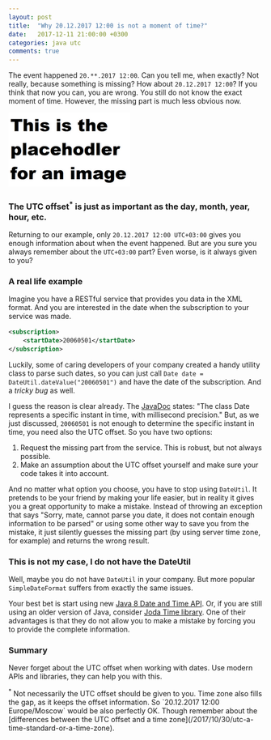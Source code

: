 ```yaml
---
layout: post
title:  "Why 20.12.2017 12:00 is not a moment of time?"
date:   2017-12-11 21:00:00 +0300
categories: java utc
comments: true
---
```


The event happened `20.**.2017 12:00`. Can you tell me, when exactly? Not really, because something is missing? How about `20.12.2017 12:00`? If you think that now you can, you are wrong. You still do not know the exact moment of time. However, the missing part is much less obvious now.

<img alt="Moment of time" src="/assets/placeholder.png">

### The UTC offset<sup>*</sup> is just as important as the day, month, year, hour, etc.

Returning to our example, only `20.12.2017 12:00 UTC+03:00` gives you enough information about when the event happened. But are you sure you always remember about the `UTC+03:00` part? Even worse, is it always given to you?

### A real life example

Imagine you have a RESTful service that provides you data in the XML format. And you are interested in the date when the subscription to your service was made.

```xml
<subscription>
    <startDate>20060501</startDate>
</subscription>
```

Luckily, some of caring developers of your company created a handy utility class to parse such dates, so you can just call `Date date = DateUtil.dateValue("20060501")` and have the date of the subscription. And a _tricky bug_ as well.

I guess the reason is clear already. The [JavaDoc](https://docs.oracle.com/javase/6/docs/api/java/util/Date.html) states: "The class Date represents a specific instant in time, with millisecond precision." But, as we just discussed, `20060501` is not enough to determine the specific instant in time, you need also the UTC offset. So you have two options:

1. Request the missing part from the service. This is robust, but not always possible.
2. Make an assumption about the UTC offset yourself and make sure your code takes it into account.

And no matter what option you choose, you have to stop using `DateUtil`. It pretends to be your friend by making your life easier, but in reality it gives you a great opportunity to make a mistake. Instead of throwing an exception that says "Sorry, mate, cannot parse you date, it does not contain enough information to be parsed" or using some other way to save you from the mistake, it just silently guesses the missing part (by using server time zone, for example) and returns the wrong result.

### This is not my case, I do not have the DateUtil

Well, maybe you do not have `DateUtil` in your company. But more popular `SimpleDateFormat` suffers from exactly the same issues.

Your best bet is start using new [Java 8 Date and Time API](http://www.oracle.com/technetwork/articles/java/jf14-date-time-2125367.html). Or, if you are still using an older version of Java, consider [Joda Time library](http://www.joda.org/joda-time/). One of their advantages is that they do not allow you to make a mistake by forcing you to provide the complete information.

### Summary

Never forget about the UTC offset when working with dates. Use modern APIs and libraries, they can help you with this.

<p>
<sup>*</sup> Not necessarily the UTC offset should be given to you. Time zone also fills the gap, as it keeps the offset information. So `20.12.2017 12:00 Europe/Moscow` would be also perfectly OK. Though remember about the [differences between the UTC offset and a time zone](/2017/10/30/utc-a-time-standard-or-a-time-zone).
</p>
